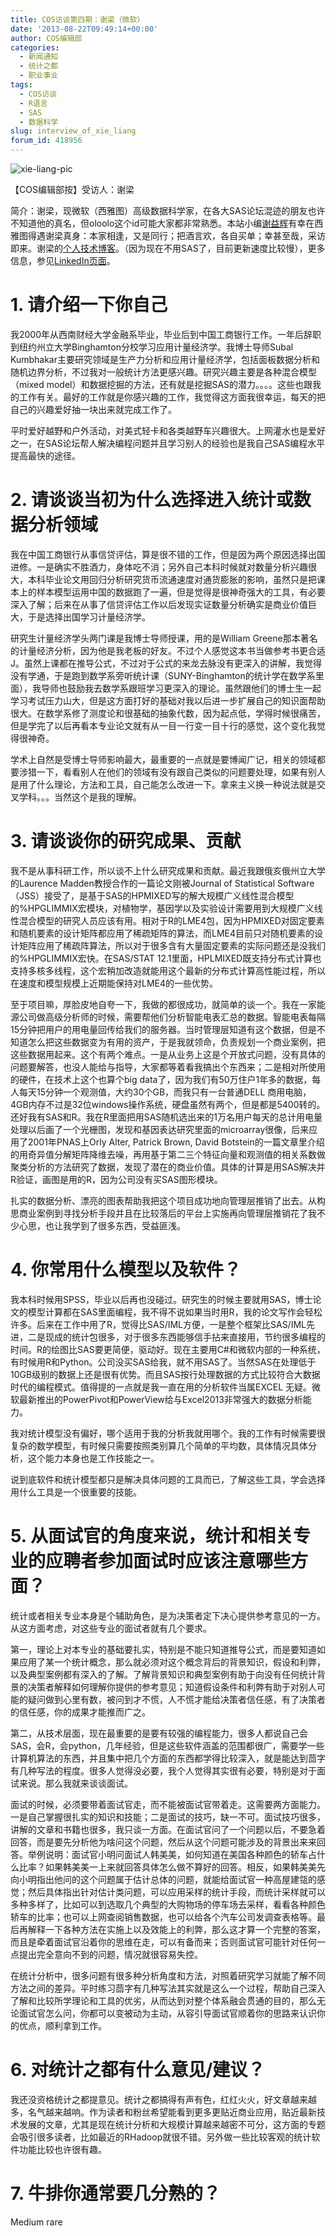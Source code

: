 ```yaml
---
title: COS访谈第四期：谢梁（微软）
date: '2013-08-22T09:49:14+00:00'
author: COS编辑部
categories:
  - 新闻通知
  - 统计之都
  - 职业事业
tags:
  - COS访谈
  - R语言
  - SAS
  - 数据科学
slug: interview_of_xie_liang
forum_id: 418956
---
```


![xie-liang-pic](https://uploads.cosx.org/2013/08/xie-liang-pic.jpg)
  
【COS编辑部按】受访人：谢梁

简介：谢梁，现微软（西雅图）高级数据科学家，在各大SAS论坛混迹的朋友也许不知道他的真名，但oloolo这个id可能大家都非常熟悉。本站小编[谢益辉](http://weibo.com/yihuixie?topnav=1&wvr=5&topsug=1)有幸在西雅图得遇谢梁真身：本家相逢，又是同行；把酒言欢，各自买单；幸甚至哉，采访即来。谢梁的[个人技术博客](http://www.sas-programming.com)。（因为现在不用SAS了，目前更新速度比较慢），更多信息，参见[LinkedIn页面](http://www.linkedin.com/in/liangxie/)。

# 1. 请介绍一下你自己

我2000年从西南财经大学金融系毕业，毕业后到中国工商银行工作。一年后辞职到纽约州立大学Binghamton分校学习应用计量经济学。我博士导师Subal Kumbhakar主要研究领域是生产力分析和应用计量经济学，包括面板数据分析和随机边界分析，不过我对一般统计方法更感兴趣。研究兴趣主要是各种混合模型（mixed model）和数据挖掘的方法，还有就是挖掘SAS的潜力。。。。这些也跟我的工作有关。最好的工作就是你感兴趣的工作，我觉得这方面我很幸运，每天的把自己的兴趣爱好抽一块出来就完成工作了。<!--more-->

平时爱好越野和户外活动，对美式轻卡和各类越野车兴趣很大。上网灌水也是爱好之一，在SAS论坛帮人解决编程问题并且学习别人的经验也是我自己SAS编程水平提高最快的途径。

# 2. 请谈谈当初为什么选择进入统计或数据分析领域

我在中国工商银行从事信贷评估，算是很不错的工作，但是因为两个原因选择出国进修。一是确实不胜酒力，身体吃不消；另外自己本科时候就对数量分析兴趣很大，本科毕业论文用回归分析研究货币流通速度对通货膨胀的影响，虽然只是把课本上的样本模型运用中国的数据跑了一遍，但是觉得是很神奇强大的工具，有必要深入了解；后来在从事了信贷评估工作以后发现实证数量分析确实是商业价值巨大，于是选择出国学习计量经济学。

研究生计量经济学头两门课是我博士导师授课，用的是William Greene那本著名的计量经济分析，因为他是我老板的好友。不过个人感觉这本书当做参考书更合适J。虽然上课都在推导公式，不过对于公式的来龙去脉没有更深入的讲解，我觉得没有学通，于是跑到数学系旁听统计课（SUNY-Binghamton的统计学在数学系里面），我导师也鼓励我去数学系跟班学习更深入的理论。虽然跟他们的博士生一起学习考试压力山大，但是这方面打好的基础对我以后进一步扩展自己的知识面帮助很大。在数学系修了测度论和很基础的抽象代数，因为起点低，学得时候很痛苦，但是学完了以后再看本专业论文就有从一目一行变一目十行的感觉，这个变化我觉得很神奇。

学术上自然是受博士导师影响最大，最重要的一点就是要博闻广记，相关的领域都要涉猎一下，看看别人在他们的领域有没有跟自己类似的问题要处理，如果有别人是用了什么理论，方法和工具，自己能怎么改进一下。拿来主义换一种说法就是交叉学科。。。当然这个是我的理解。

# 3. 请谈谈你的研究成果、贡献

我不是从事科研工作，所以谈不上什么研究成果和贡献。最近我跟俄亥俄州立大学的Laurence Madden教授合作的一篇论文刚被Journal of Statistical Software（JSS）接受了，是基于SAS的HPMIXED写的解大规模广义线性混合模型的%HPGLIMMIX宏模块，对植物学，基因学以及实验设计需要用到大规模广义线性混合模型的研究人员应该有用。相对于R的LME4包，因为HPMIXED对固定要素和随机要素的设计矩阵都应用了稀疏矩阵的算法，而LME4目前只对随机要素的设计矩阵应用了稀疏阵算法，所以对于很多含有大量固定要素的实际问题还是没我们的%HPGLIMMIX宏快。在SAS/STAT 12.1里面，HPLMIXED既支持分布式计算也支持多核多线程，这个宏稍加改造就能用这个最新的分布式计算高性能过程，所以在速度和模型规模上近期能保持对LME4的一些优势。

至于项目嘛，厚脸皮地自夸一下，我做的都很成功，就简单的谈一个。我在一家能源公司做高级分析师的时候，需要帮他们分析智能电表汇总的数据。智能电表每隔15分钟把用户的用电量回传给我们的服务器。当时管理层知道有这个数据，但是不知道怎么把这些数据变为有用的资产，于是我就领命，负责规划一个商业案例，把这些数据用起来。这个有两个难点。一是从业务上这是个开放式问题，没有具体的问题要解答，也没人能给与指导，大家都等着看我搞出个东西来；二是相对所使用的硬件，在技术上这个也算个big data了，因为我们有50万住户1年多的数据，每人每天15分钟一个观测值，大约30个GB，而我只有一台普通DELL 商用电脑，4GB内存不过是32位windows操作系统，硬盘虽然有两个，但是都是5400转的。还好我有SAS和R。我在R里面把用SAS随机选出来的1万名用户每天的总计用电量处理以后画了一个光栅图，发现和基因表达研究里面的microarray很像，后来应用了2001年PNAS上Orly Alter, Patrick Brown, David Botstein的一篇文章里介绍的用奇异值分解矩阵降维去噪，再用基于第二三个特征向量和观测值的相关系数做聚类分析的方法研究了数据，发现了潜在的商业价值。具体的计算是用SAS解决并R验证，画图是用的R，因为公司没有买SAS图形模块。

扎实的数据分析、漂亮的图表帮助我把这个项目成功地向管理层推销了出去。从构思商业案例到寻找分析手段并且在比较落后的平台上实施再向管理层推销花了我不少心思，也让我学到了很多东西，受益匪浅。

# 4. 你常用什么模型以及软件？

我本科时候用SPSS，毕业以后再也没碰过。研究生的时候主要就用SAS，博士论文的模型计算都在SAS里面编程，我不得不说如果当时用R，我的论文写作会轻松许多。后来在工作中用了R，觉得比SAS/IML方便，一是整个框架比SAS/IML先进，二是现成的统计包很多，对于很多东西能够信手拈来直接用，节约很多编程的时间。R的绘图比SAS要更简便，驱动好。现在主要用C#和微软内部的一种系统，有时候用R和Python。公司没买SAS给我，就不用SAS了。当然SAS在处理低于10GB级别的数据上还是很有优势。而且SAS按行处理数据的方式比较符合大数据时代的编程模式。值得提的一点就是我一直在用的分析软件当属EXCEL 无疑。微软最新推出的PowerPivot和PowerView给与Excel2013非常强大的数据分析能力。

我对统计模型没有偏好，哪个适用于我的分析我就用哪个。我的工作有时候需要很复杂的数学模型，有时候只需要按照类别算几个简单的平均数，具体情况具体分析，这个能力本身也是工作技能之一。

说到底软件和统计模型都只是解决具体问题的工具而已，了解这些工具，学会选择用什么工具是一个很重要的技能。

# 5. 从面试官的角度来说，统计和相关专业的应聘者参加面试时应该注意哪些方面？

统计或者相关专业本身是个辅助角色，是为决策者定下决心提供参考意见的一方。从这方面考虑，对这些专业的面试者就有几个要求。

第一，理论上对本专业的基础要扎实，特别是不能只知道推导公式，而是要知道如果应用了某一个统计概念，那么就必须对这个概念背后的背景知识，假设和利弊，以及典型案例都有深入的了解。了解背景知识和典型案例有助于向没有任何统计背景的决策者解释如何理解你提供的参考意见；知道假设条件和利弊有助于对别人可能的疑问做到心里有数，被问到才不慌，人不慌才能给决策者信任感，有了决策者的信任感，你的成果才能推而广之。

第二，从技术层面，现在最重要的是要有较强的编程能力，很多人都说自己会SAS，会R，会python，几年经验，但是这些软件涵盖的范围都很广，需要学一些计算机算法的东西，并且集中把几个方面的东西都学得比较深入，就是能达到茴字有几种写法的程度。很多人觉得没必要，我个人觉得其实很有必要，特别是对于面试来说。那么我就来谈谈面试。

面试的时候，必须要带着面试官走，而不能被面试官带着走。这需要两方面能力。一是自己掌握很扎实的知识和技能；二是面试的技巧，缺一不可。面试技巧很多，讲解的文章和书籍也很多，我只谈一方面。在面试官问了一个问题以后，不要急着回答，而是要先分析他为啥问这个问题，然后从这个问题可能涉及的背景出来来回答。举例说明：面试官小明问面试人韩美美，如何知道在美国各种颜色的轿车占什么比率？如果韩美美一上来就回答具体怎么做不算好的回答。相反，如果韩美美先向小明指出他问的这个问题属于估计总体的问题，就能给面试官一种高屋建瓴的感觉；然后具体指出针对估计类问题，可以应用采样的统计手段，而统计采样就可以多种多样了，比如可以到选取几个典型的大购物场的停车场去采样，看看各种颜色轿车的比率；也可以上网查阅销售数据，也可以给各个汽车公司发调查表格等。最后再解释一下各种方法在实施上以及效能上的利弊，那么这才算一个完整的答案，而且是牵着面试官沿着你的思维在走，可以有备而来；否则面试官可能针对任何一点提出完全意向不到的问题，情况就很容易失控。

在统计分析中，很多问题有很多种分析角度和方法，对照着研究学习就能了解不同方法之间的差异。平时练习茴字有几种写法其实就是这么一个过程，帮助自己深入了解和比较所学理论和工具的优劣，从而达到对整个体系融会贯通的目的，那么无论面试官怎么问，你都可以变被动为主动，从容引导面试官顺着你的思路来认识你的优点，顺利拿到工作。

# 6. 对统计之都有什么意见/建议？

我还没资格统计之都提意见。统计之都搞得有声有色，红红火火，好文章越来越多，名气越来越响。作为读者和粉丝希望能看到更多更贴近商业应用，贴近最新技术发展的文章，尤其是现在统计分析和大规模计算越来越密不可分，这方面的专题会吸引很多读者，比如最近的RHadoop就很不错。另外做一些比较客观的统计软件功能比较也许很有趣。

# 7. 牛排你通常要几分熟的？

Medium rare
